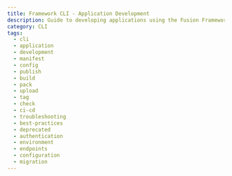 ```yaml
---
title: Framework CLI - Application Development
description: Guide to developing applications using the Fusion Framework CLI, including API usage and authentication.
category: CLI
tags:
  - cli
  - application
  - development
  - manifest
  - config
  - publish
  - build
  - pack
  - upload
  - tag
  - check
  - ci-cd
  - troubleshooting
  - best-practices
  - deprecated
  - authentication
  - environment
  - endpoints
  - configuration
  - migration
---
```


<!-- @include: ../../../../packages/cli/docs/application.md -->